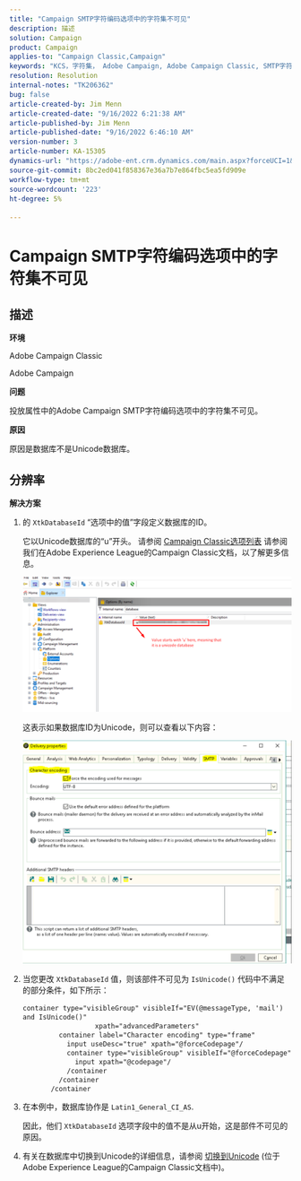 ```yaml
---
title: "Campaign SMTP字符编码选项中的字符集不可见"
description: 描述
solution: Campaign
product: Campaign
applies-to: "Campaign Classic,Campaign"
keywords: "KCS，字符集， Adobe Campaign, Adobe Campaign Classic, SMTP字符编码选项不可见， XtkDatabaseId变量"
resolution: Resolution
internal-notes: "TK206362"
bug: false
article-created-by: Jim Menn
article-created-date: "9/16/2022 6:21:38 AM"
article-published-by: Jim Menn
article-published-date: "9/16/2022 6:46:10 AM"
version-number: 3
article-number: KA-15305
dynamics-url: "https://adobe-ent.crm.dynamics.com/main.aspx?forceUCI=1&pagetype=entityrecord&etn=knowledgearticle&id=3c647acd-8735-ed11-9db1-0022480866ad"
source-git-commit: 8bc2ed041f858367e36a7b7e864fbc5ea5fd909e
workflow-type: tm+mt
source-wordcount: '223'
ht-degree: 5%

---
```


# Campaign SMTP字符编码选项中的字符集不可见

## 描述

<b>环境</b>

Adobe Campaign Classic

Adobe Campaign

<b>问题</b>

投放属性中的Adobe Campaign SMTP字符编码选项中的字符集不可见。

<b>原因</b>

原因是数据库不是Unicode数据库。

## 分辨率

<b>解决方案</b>

1. 的 `XtkDatabaseId` “选项中的值”字段定义数据库的ID。

   它以Unicode数据库的“u”开头。 请参阅 [Campaign Classic选项列表](https://docs.adobe.com/content/help/en/campaign-classic/using/installing-campaign-classic/appendices/configuring-campaign-options.html) 请参阅我们在Adobe Experience League的Campaign Classic文档，以了解更多信息。

   ![](assets/c05936a7-51d0-ec11-a7b5-00224809c556.png)

   这表示如果数据库ID为Unicode，则可以查看以下内容：

   ![](assets/___c05936a7-51d0-ec11-a7b5-00224809c556___.png)

1. 当您更改 `XtkDatabaseId` 值，则该部件不可见为 `IsUnicode()` 代码中不满足的部分条件，如下所示：

   ```
   container type="visibleGroup" visibleIf="EV(@messageType, 'mail') and IsUnicode()"
                     xpath="advancedParameters"
            container label="Character encoding" type="frame"
              input useDesc="true" xpath="@forceCodepage"/
              container type="visibleGroup" visibleIf="@forceCodepage"
                input xpath="@codepage"/
              /container
            /container
          /container
   ```

1. 在本例中，数据库协作是 `Latin1_General_CI_AS`.

   因此，他们 `XtkDatabaseId` 选项字段中的值不是从u开始，这是部件不可见的原因。

1. 有关在数据库中切换到Unicode的详细信息，请参阅 [切换到Unicode](https://docs.adobe.com/content/help/en/campaign-classic/using/monitoring-campaign-classic/updating-adobe-campaign/switching-to-unicode.html) (位于Adobe Experience League的Campaign Classic文档中)。
